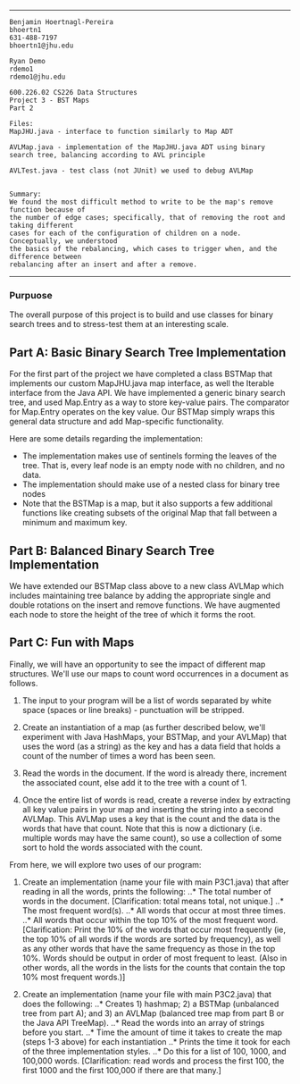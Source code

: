 ***
	Benjamin Hoertnagl-Pereira
	bhoertn1
	631-488-7197 
	bhoertn1@jhu.edu

	Ryan Demo
	rdemo1
	rdemo1@jhu.edu

	600.226.02 CS226 Data Structures
	Project 3 - BST Maps
	Part 2

	Files:
	MapJHU.java - interface to function similarly to Map ADT
	
	AVLMap.java - implementation of the MapJHU.java ADT using binary
	search tree, balancing according to AVL principle
	
	AVLTest.java - test class (not JUnit) we used to debug AVLMap
	
	
	Summary:
	We found the most difficult method to write to be the map's remove function because of
	the number of edge cases; specifically, that of removing the root and taking different
	cases for each of the configuration of children on a node. Conceptually, we understood 
	the basics of the rebalancing, which cases to trigger when, and the difference between
	rebalancing after an insert and after a remove.
***

### Purpuose
The overall purpose of this project is to build and use classes for binary search trees and to stress-test them at an interesting scale.

## Part A: Basic Binary Search Tree Implementation

For the first part of the project we have completed a class BSTMap that implements our custom MapJHU.java map interface, as well the Iterable interface from the Java API. We have implemented a generic binary search tree, and used Map.Entry as a way to store key-value pairs. The comparator for Map.Entry operates on the key value. Our BSTMap simply wraps this general data structure and add Map-specific functionality.

Here are some details regarding the implementation:

* The implementation makes use of sentinels forming the leaves of the tree. That is, every leaf node is an empty node with no children, and no data.
* The implementation should make use of a nested class for binary tree nodes
* Note that the BSTMap is a map, but it also supports a few additional functions like creating subsets of the original Map that fall between a minimum and maximum key.

## Part B: Balanced Binary Search Tree Implementation

We have extended our BSTMap class above to a new class AVLMap which includes maintaining tree balance by adding the appropriate single and double rotations on the insert and remove functions. We have augmented each node to store the height of the tree of which it forms the root.

## Part C: Fun with Maps

Finally, we will have an opportunity to see the impact of different map structures. We'll use our maps to count word occurrences in a document as follows.

1. The input to your program will be a list of words separated by white space (spaces or line breaks) - punctuation will be stripped.

2. Create an instantiation of a map (as further described below, we'll experiment with Java HashMaps, your BSTMap, and your AVLMap) that uses the word (as a string) as the key and has a data field that holds a count of the number of times a word has been seen.

3. Read the words in the document. If the word is already there, increment the associated count, else add it to the tree with a count of 1.

4. Once the entire list of words is read, create a reverse index by extracting all key value pairs in your map and inserting the string into a second AVLMap. This AVLMap uses a key that is the count and the data is the words that have that count. Note that this is now a dictionary (i.e. multiple words may have the same count), so use a collection of some sort to hold the words associated with the count.



From here, we will explore two uses of our program:

1. Create an implementation (name your file with main P3C1.java) that after reading in all the words, prints the following:
..* The total number of words in the document. [Clarification: total means total, not unique.]
..* The most frequent word(s).
..* All words that occur at most three times.
..* All words that occur within the top 10% of the most frequent word. [Clarification: Print the 10% of the words that occur most frequently (ie, the top 10% of all words if the words are sorted by frequency), as well as any other words that have the same frequency as those in the top 10%. Words should be output in order of most frequent to least. (Also in other words, all the words in the lists for the counts that contain the top 10% most frequent words.)]

2. Create an implementation (name your file with main P3C2.java) that does the following:
..* Creates 1) hashmap; 2) a BSTMap (unbalanced tree from part A); and 3) an AVLMap (balanced tree map from part B or the Java API TreeMap).
..* Read the words into an array of strings before you start.
..* Time the amount of time it takes to create the map (steps 1-3 above) for each instantiation
..* Prints the time it took for each of the three implementation styles.
..* Do this for a list of 100, 1000, and 100,000 words. [Clarification: read words and process the first 100, the first 1000 and the first 100,000 if there are that many.]